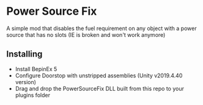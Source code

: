 # Power Source Fix

A simple mod that disables the fuel requirement on any object with a power source that has no slots (IE is broken and won't work anymore)

## Installing

- Install BepinEx 5
- Configure Doorstop with unstripped assemblies (Unity v2019.4.40 version)
- Drag and drop the PowerSourceFix DLL built from this repo to your plugins folder
